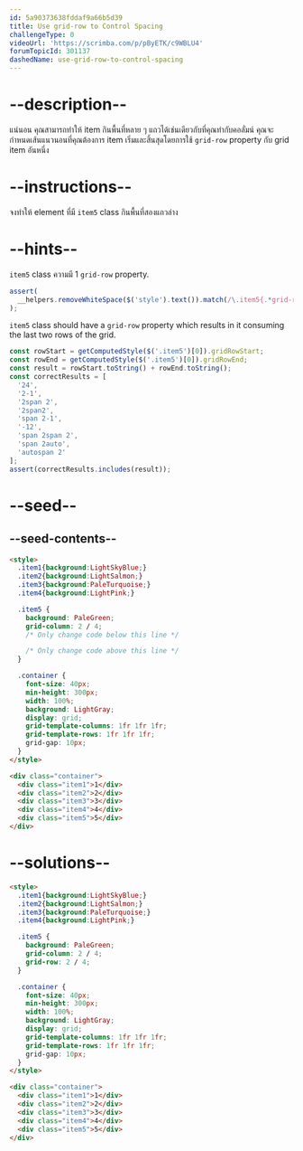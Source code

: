 ```yaml
---
id: 5a90373638fddaf9a66b5d39
title: Use grid-row to Control Spacing
challengeType: 0
videoUrl: 'https://scrimba.com/p/pByETK/c9WBLU4'
forumTopicId: 301137
dashedName: use-grid-row-to-control-spacing
---
```


# --description--

แน่นอน คุณสามารถทำให้ item กินพื้นที่หลาย ๆ แถวได้เช่นเดียวกับที่คุณทำกับคอลั่มน์
คุณจะกำหนดเส้นแนวนอนที่คุณต้องการ item เริ่มและสิ้นสุดโดยการใช้ `grid-row` property กับ grid item อันหนึ่ง

# --instructions--

จงทำให้ element ที่มี `item5` class กินพื้นที่สองแถวล่าง

# --hints--

`item5` class ความมี 1 `grid-row` property.

```js
assert(
  __helpers.removeWhiteSpace($('style').text()).match(/\.item5{.*grid-row:.*}/g)
);
```

`item5` class should have a `grid-row` property which results in it consuming the last two rows of the grid.

```js
const rowStart = getComputedStyle($('.item5')[0]).gridRowStart;
const rowEnd = getComputedStyle($('.item5')[0]).gridRowEnd;
const result = rowStart.toString() + rowEnd.toString();
const correctResults = [
  '24',
  '2-1',
  '2span 2',
  '2span2',
  'span 2-1',
  '-12',
  'span 2span 2',
  'span 2auto',
  'autospan 2'
];
assert(correctResults.includes(result));
```

# --seed--

## --seed-contents--

```html
<style>
  .item1{background:LightSkyBlue;}
  .item2{background:LightSalmon;}
  .item3{background:PaleTurquoise;}
  .item4{background:LightPink;}

  .item5 {
    background: PaleGreen;
    grid-column: 2 / 4;
    /* Only change code below this line */

    /* Only change code above this line */
  }

  .container {
    font-size: 40px;
    min-height: 300px;
    width: 100%;
    background: LightGray;
    display: grid;
    grid-template-columns: 1fr 1fr 1fr;
    grid-template-rows: 1fr 1fr 1fr;
    grid-gap: 10px;
  }
</style>

<div class="container">
  <div class="item1">1</div>
  <div class="item2">2</div>
  <div class="item3">3</div>
  <div class="item4">4</div>
  <div class="item5">5</div>
</div>
```

# --solutions--

```html
<style>
  .item1{background:LightSkyBlue;}
  .item2{background:LightSalmon;}
  .item3{background:PaleTurquoise;}
  .item4{background:LightPink;}

  .item5 {
    background: PaleGreen;
    grid-column: 2 / 4;
    grid-row: 2 / 4;
  }

  .container {
    font-size: 40px;
    min-height: 300px;
    width: 100%;
    background: LightGray;
    display: grid;
    grid-template-columns: 1fr 1fr 1fr;
    grid-template-rows: 1fr 1fr 1fr;
    grid-gap: 10px;
  }
</style>

<div class="container">
  <div class="item1">1</div>
  <div class="item2">2</div>
  <div class="item3">3</div>
  <div class="item4">4</div>
  <div class="item5">5</div>
</div>
```
